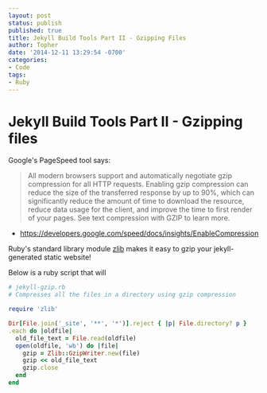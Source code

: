 ```yaml
---
layout: post
status: publish
published: true
title: Jekyll Build Tools Part II - Gzipping Files
author: Topher
date: '2014-12-11 13:29:54 -0700'
categories:
- Code
tags:
- Ruby
---
```


# Jekyll Build Tools Part II - Gzipping files

Google's PageSpeed tool says:

> All modern browsers support and automatically negotiate gzip compression for all HTTP requests. Enabling gzip compression can reduce the size of the transferred response by up to 90%, which can significantly reduce the amount of time to download the resource, reduce data usage for the client, and improve the time to first render of your pages. See text compression with GZIP to learn more.

- https://developers.google.com/speed/docs/insights/EnableCompression

Ruby's standard library module [zlib](http://ruby-doc.org/stdlib-2.1.2/libdoc/zlib/rdoc/Zlib.html)
makes it easy to gzip your jekyll-generated static website!

Below is a ruby script that will 
```ruby
# jekyll-gzip.rb
# Compresses all the files in a directory using gzip compression

require 'zlib'

Dir[File.join('_site', '**', '*')].reject { |p| File.directory? p }
.each do |oldfile|
  old_file_text = File.read(oldfile)
  open(oldfile, 'wb') do |file|
    gzip = Zlib::GzipWriter.new(file)
    gzip << old_file_text
    gzip.close
  end
end
```

